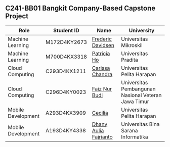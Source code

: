 ## C241-BB01 Bangkit Company-Based Capstone Project

| Role               | Student ID   | Name                                                 | University                                          |
| ------------------ | ------------ | ---------------------------------------------------- | --------------------------------------------------- |
| Machine Learning   | M172D4KY2673 | [Frederic Davidsen](https://github.com/fdavidsen)    | Universitas Mikroskil                               |
| Machine Learning   | M700D4KX3318 | [Patricia Ho](https://github.com/patriciasky17)      | Universitas Pradita                                 |
| Cloud Computing    | C293D4KX1211 | [Carissa Chandra](https://github.com/Ca-ri-ssa)      | Universitas Pelita Harapan                          |
| Cloud Computing    | C296D4KY0023 | [Faiz Nur Budi](https://github.com/Faiznb)           | Universitas Pembangunan Nasional Veteran Jawa Timur |
| Mobile Development | A293D4KX3909 | [Cecilia](https://github.com/CeciliaXu01)            | Universitas Pelita Harapan                          |
| Mobile Development | A193D4KY4338 | [Dhany Aulia Fajrianto](https://github.com/dexalius) | Universitas Bina Sarana Informatika                 |
